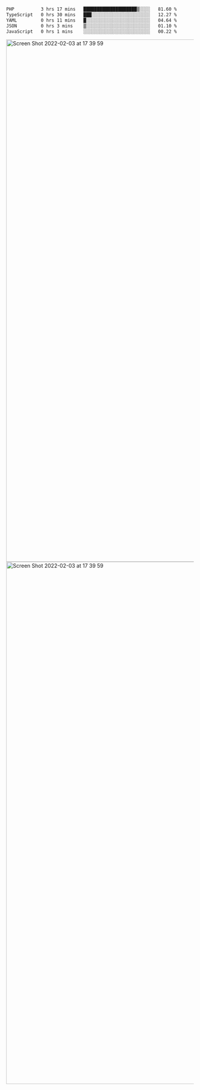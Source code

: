 <!--START_SECTION:waka-->

```txt
PHP          3 hrs 17 mins   ████████████████████▒░░░░   81.60 %
TypeScript   0 hrs 30 mins   ███░░░░░░░░░░░░░░░░░░░░░░   12.27 %
YAML         0 hrs 11 mins   █░░░░░░░░░░░░░░░░░░░░░░░░   04.64 %
JSON         0 hrs 3 mins    ▒░░░░░░░░░░░░░░░░░░░░░░░░   01.10 %
JavaScript   0 hrs 1 mins    ░░░░░░░░░░░░░░░░░░░░░░░░░   00.22 %
```

<!--END_SECTION:waka-->

<img width="1400" alt="Screen Shot 2022-02-03 at 17 39 59" src="https://user-images.githubusercontent.com/45716542/152387304-f2b60485-53a6-4f4b-a818-5cefb1b0c0ae.png">
<img width="1400" alt="Screen Shot 2022-02-03 at 17 39 59" src="https://user-images.githubusercontent.com/45716542/152387273-ea5cdf21-2a45-44da-8bef-00c1763b1d42.png">
